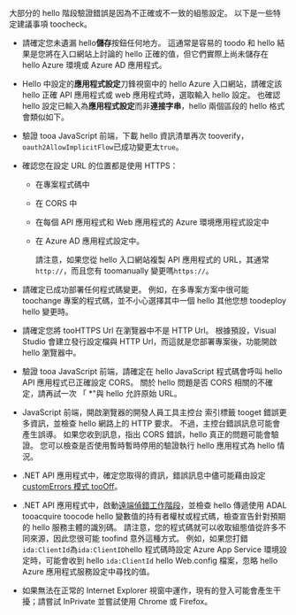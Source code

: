 大部分的 hello 階段驗證錯誤是因為不正確或不一致的組態設定。 以下是一些特定建議事項 toocheck。

* 請確定您未遺漏 hello**儲存**按鈕任何地方。 這通常是容易的 toodo 和 hello 結果是您將在入口網站上討論的 hello 正確的值，但它們實際上尚未儲存在 hello Azure 環境或 Azure AD 應用程式。
* Hello 中設定的**應用程式設定**刀鋒視窗中的 hello Azure 入口網站，請確定該 hello 正確 API 應用程式或 web 應用程式時，選取輸入 hello 設定。  也確認 hello 設定已輸入為**應用程式設定**而非**連接字串**，hello 兩個區段的 hello 格式會類似如下。
* 驗證 tooa JavaScript 前端，下載 hello 資訊清單再次 tooverify，`oauth2AllowImplicitFlow`已成功變更太`true`。
* 確認您在設定 URL 的位置都是使用 HTTPS：
  
  * 在專案程式碼中
  * 在 CORS 中
  * 在每個 API 應用程式和 Web 應用程式的 Azure 環境應用程式設定中
  * 在 Azure AD 應用程式設定中。
    
    請注意，如果您從 hello 入口網站複製 API 應用程式的 URL，其通常`http://`，而且您有 toomanually 變更嗎`https://`。
* 請確定已成功部署任何程式碼變更。 例如，在多專案方案中很可能 toochange 專案的程式碼，並不小心選擇其中一個 hello 其他您想 toodeploy hello 變更時。
* 請確定您將 tooHTTPS Url 在瀏覽器中不是 HTTP Url。 根據預設，Visual Studio 會建立發行設定檔與 HTTP Url，而這就是您部署專案後，功能開啟 hello 瀏覽器中。
* 驗證 tooa JavaScript 前端，請確定在 hello JavaScript 程式碼會呼叫 hello API 應用程式已正確設定 CORS。 關於 hello 問題是否 CORS 相關的不確定，請再試一次 「 *"與 hello 允許原始 URL。 
* JavaScript 前端，開啟瀏覽器的開發人員工具主控台 索引標籤 tooget 錯誤更多資訊，並檢查 hello 網路上的 HTTP 要求。 不過，主控台錯誤訊息可能會產生誤導。 如果您收到訊息，指出 CORS 錯誤，hello 真正的問題可能會驗證。 您可以檢查是否使用暫時暫時停用的驗證執行 hello 應用程式為 hello 情況。
* .NET API 應用程式中，確定您取得的資訊，錯誤訊息中儘可能藉由設定[customErrors 模式 tooOff](../articles/app-service-web/web-sites-dotnet-troubleshoot-visual-studio.md#remoteview)。
* .NET API 應用程式中，啟動[遠端偵錯工作階段](../articles/app-service-web/web-sites-dotnet-troubleshoot-visual-studio.md#remotedebug)，並檢查 hello 傳遞使用 ADAL tooacquire toocode hello 變數值的持有者權杖或程式碼，檢查宣告針對預期的 hello 服務主體的識別碼。 請注意，您的程式碼就可以收取組態值從許多不同來源，因此您很可能 toofind 意外這種方式。 例如，如果您打錯`ida:ClientId`為`ida:ClientID`hello 程式碼時設定 Azure App Service 環境設定時，可能會收到 hello `ida:ClientId` hello Web.config 檔案，忽略 hello Azure 應用程式服務設定中尋找的值。 
* 如果無法在正常的 Internet Explorer 視窗中運作，現有的登入可能會產生干擾；請嘗試 InPrivate 並嘗試使用 Chrome 或 Firefox。

